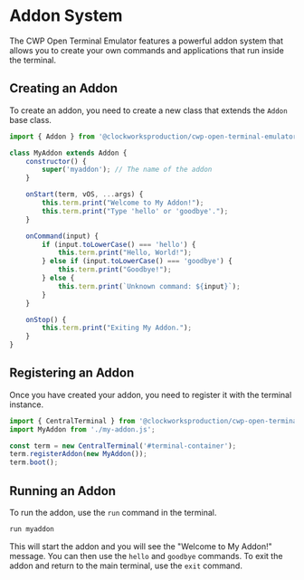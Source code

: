 # Addon System

The CWP Open Terminal Emulator features a powerful addon system that allows you to create your own commands and applications that run inside the terminal.

## Creating an Addon

To create an addon, you need to create a new class that extends the `Addon` base class.

```javascript
import { Addon } from '@clockworksproduction/cwp-open-terminal-emulator';

class MyAddon extends Addon {
    constructor() {
        super('myaddon'); // The name of the addon
    }

    onStart(term, vOS, ...args) {
        this.term.print("Welcome to My Addon!");
        this.term.print("Type 'hello' or 'goodbye'.");
    }

    onCommand(input) {
        if (input.toLowerCase() === 'hello') {
            this.term.print("Hello, World!");
        } else if (input.toLowerCase() === 'goodbye') {
            this.term.print("Goodbye!");
        } else {
            this.term.print(`Unknown command: ${input}`);
        }
    }

    onStop() {
        this.term.print("Exiting My Addon.");
    }
}
```

## Registering an Addon

Once you have created your addon, you need to register it with the terminal instance.

```javascript
import { CentralTerminal } from '@clockworksproduction/cwp-open-terminal-emulator';
import MyAddon from './my-addon.js';

const term = new CentralTerminal('#terminal-container');
term.registerAddon(new MyAddon());
term.boot();
```

## Running an Addon

To run the addon, use the `run` command in the terminal.

```bash
run myaddon
```

This will start the addon and you will see the "Welcome to My Addon!" message. You can then use the `hello` and `goodbye` commands. To exit the addon and return to the main terminal, use the `exit` command.
